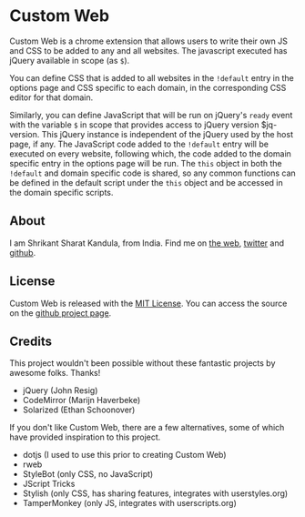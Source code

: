# Custom Web

Custom Web is a chrome extension that allows users to write their own JS and CSS
to be added to any and all websites. The javascript executed has jQuery
available in scope (as `$`).

You can define CSS that is added to all websites in the `!default` entry in the
options page and CSS specific to each domain, in the corresponding CSS editor
for that domain.

Similarly, you can define JavaScript that will be run on jQuery's `ready` event
with the variable `$` in scope that provides access to jQuery version
$jq-version.  This jQuery instance is independent of the jQuery used by the host
page, if any.  The JavaScript code added to the `!default` entry will be
executed on every website, following which, the code added to the domain
specific entry in the options page will be run. The `this` object in both the
`!default` and domain specific code is shared, so any common functions can be
defined in the default script under the `this` object and be accessed in the
domain specific scripts.

## About

I am Shrikant Sharat Kandula, from India. Find me on [the web](http://sharats.me),
[twitter](https://twitter.com/sharat87) and [github](https://github.com/sharat87).

## License

Custom Web is released with the [MIT License](http://mitl.sharats.me). You can
access the source on the [github project
page](https://github.com/sharat87/custom-web).

## Credits

This project wouldn't been possible without these fantastic projects by awesome
folks. Thanks!

- jQuery (John Resig)
- CodeMirror (Marijn Haverbeke)
- Solarized (Ethan Schoonover)

If you don't like Custom Web, there are a few alternatives, some of which have
provided inspiration to this project.

- dotjs (I used to use this prior to creating Custom Web)
- rweb
- StyleBot (only CSS, no JavaScript)
- JScript Tricks
- Stylish (only CSS, has sharing features, integrates with userstyles.org)
- TamperMonkey (only JS, integrates with userscripts.org)
